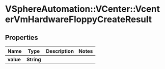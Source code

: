 # VSphereAutomation::VCenter::VcenterVmHardwareFloppyCreateResult

## Properties
Name | Type | Description | Notes
------------ | ------------- | ------------- | -------------
**value** | **String** |  | 


